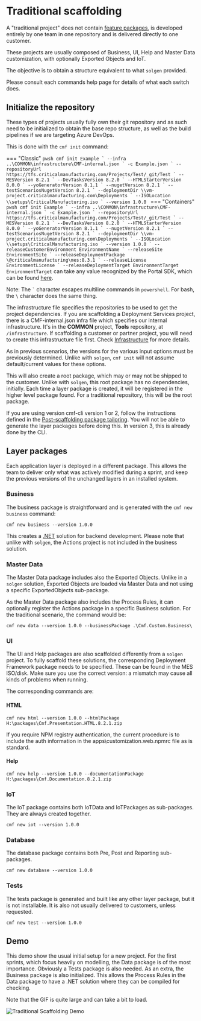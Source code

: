 # Traditional scaffolding

A "traditional project" does not contain [feature packages](./features.md), is developed entirely by one team in one repository and is delivered directly to one customer.

These projects are usually composed of Business, UI, Help and Master Data customization, with optionally Exported Objects and IoT.

The objective is to obtain a structure equivalent to what `solgen` provided.

Please consult each commands help page for details of what each switch does.

## Initialize the repository

These types of projects usually fully own their git repository and as such need to be initialized to obtain the base repo structure, as well as the build pipelines if we are targeting Azure DevOps.

This is done with the `cmf init` command:

=== "Classic"
    ```pwsh
    cmf init Example `
        --infra ..\COMMON\infrastructure\CMF-internal.json `
        -c Example.json `
        --repositoryUrl https://tfs.criticalmanufacturing.com/Projects/Test/_git/Test `
        --MESVersion 8.2.1 `
        --DevTasksVersion 8.2.0 `
        --HTMLStarterVersion 8.0.0 `
        --yoGeneratorVersion 8.1.1 `
        --nugetVersion 8.2.1 `
        --testScenariosNugetVersion 8.2.1 `
        --deploymentDir \\vm-project.criticalmanufacturing.com\Deployments `
        --ISOLocation \\setups\CriticalManufacturing.iso `
        --version 1.0.0
    ```
=== "Containers"
    ```pwsh
    cmf init Example `
        --infra ..\COMMON\infrastructure\CMF-internal.json `
        -c Example.json `
        --repositoryUrl https://tfs.criticalmanufacturing.com/Projects/Test/_git/Test `
        --MESVersion 8.2.1 `
        --DevTasksVersion 8.2.0 `
        --HTMLStarterVersion 8.0.0 `
        --yoGeneratorVersion 8.1.1 `
        --nugetVersion 8.2.1 `
        --testScenariosNugetVersion 8.2.1 `
        --deploymentDir \\vm-project.criticalmanufacturing.com\Deployments `
        --ISOLocation \\setups\CriticalManufacturing.iso `
        --version 1.0.0 `
        --releaseCustomerEnvironment EnvironmentName `
        --releaseSite EnvironmentSite `
        --releaseDeploymentPackage \@criticalmanufacturing\mes:8.3.1 `
        --releaseLicense EnvironmentLicense `
        --releaseDeploymentTarget EnvironmentTarget
    ```
    `EnvironmentTarget` can take any value recognized by the Portal SDK, which can be found [here](https://github.com/criticalmanufacturing/portal-sdk/blob/main/src/Common/DeploymentTarget.cs).

Note: The `` ` `` character escapes multiline commands in `powershell`. For bash, the `\` character does the same thing.

The infrastructure file specifies the repositories to be used to get the project dependencies.
If you are scaffolding a Deployment Services project, there is a CMF-internal.json infra file which specifies our internal infrastructure. It's in the **COMMON** project, **Tools** repository, at `/infrastructure`.
If scaffolding a customer or partner project, you will need to create this infrastructure file first. Check [Infrastructure](./infrastructure.md) for more details.

As in previous scenarios, the versions for the various input options must be previously determined. Unlike with `solgen`, `cmf init` will not assume default/current values for these options.

This will also create a root package, which may or may not be shipped to the customer. Unlike with `solgen`, this root package has no dependencies, initially. Each time a layer package is created, it will be registered in the higher level package found. For a traditional repository, this will be the root package.

If you are using version cmf-cli version 1 or 2, follow the instructions defined in the [Post-scaffolding package tailoring](./post-scaffolding-package-tailoring.md). You will not be able to generate the layer packages before doing this.
In version 3, this is already done by the CLI.

## Layer packages

Each application layer is deployed in a different package. This allows the team to deliver only what was actively modified during a sprint, and keep the previous versions of the unchanged layers in an installed system.


### Business
The business package is straightforward and is generated with the `cmf new business` command:

```
cmf new business --version 1.0.0
```

This creates a [.NET](https://en.wikipedia.org/wiki/.NET) solution for backend development. Please note that unlike with `solgen`, the Actions project is not included in the business solution.

### Master Data
The Master Data package includes also the Exported Objects. Unlike in a `solgen` solution, Exported Objects are loaded via Master Data and not using a specific ExportedObjects sub-package.

As the Master Data package also includes the Process Rules, it can optionally register the Actions package in a specific Business solution. For the traditional scenario, the command would be:

```
cmf new data --version 1.0.0 --businessPackage .\Cmf.Custom.Business\
```

### UI
The UI and Help packages are also scaffolded differently from a `solgen` project. To fully scaffold these solutions, the corresponding Deployment Framework package needs to be specified. These can be found in the MES ISO/disk. Make sure you use the correct version: a mismatch may cause all kinds of problems when running.

The corresponding commands are:

#### HTML
```
cmf new html --version 1.0.0 --htmlPackage H:\packages\Cmf.Presentation.HTML.8.2.1.zip
```

If you require NPM registry authentication, the current procedure is to include the auth information in the apps\customization.web\.npmrc file as is standard.

#### Help
```
cmf new help --version 1.0.0 --documentationPackage H:\packages\Cmf.Documentation.8.2.1.zip
```

### IoT
The IoT package contains both IoTData and IoTPackages as sub-packages. They are always created together.
```
cmf new iot --version 1.0.0
```

### Database
The database package contains both Pre, Post and Reporting sub-packages.
```
cmf new database --version 1.0.0
```

### Tests
The tests package is generated and built like any other layer package, but it is not installable. It is also not usually delivered to customers, unless requested.
```
cmf new test --version 1.0.0
```

## Demo

This demo show the usual initial setup for a new project. For the first sprints, which focus heavily on modelling, the Data package is of the most importance. Obviously a Tests package is also needed. As an extra, the Business package is also initialized. This allows the Process Rules in the Data package to have a .NET solution where they can be compiled for checking.

Note that the GIF is quite large and can take a bit to load.

![Traditional Scaffolding Demo](./traditional.gif "Traditional Scaffolding")
